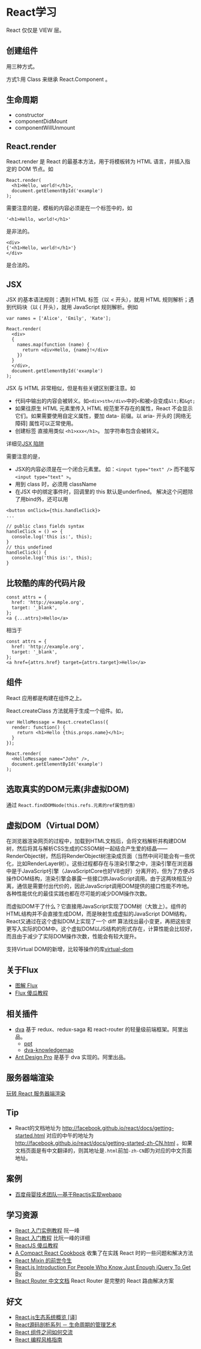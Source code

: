 # React学习
React 仅仅是 VIEW 层。

## 创建组件
用三种方式。

方式1:用 Class 来继承 React.Component 。


## 生命周期
* constructor
* componentDidMount
* componentWillUnmount

## React.render
React.render 是 React 的最基本方法，用于将模板转为 HTML 语言，并插入指定的 DOM 节点。如
```
React.render(
  <h1>Hello, world!</h1>,
  document.getElementById('example')
);
```
需要注意的是，模板的内容必须是在一个标签中的，如
```
'<h1>Hello, world!</h1>'
```
是非法的。
```
<div>
{'<h1>Hello, world!</h1>'}
</div>
```
是合法的。


## JSX
JSX 的基本语法规则：遇到 HTML 标签（以 < 开头），就用 HTML 规则解析；遇到代码块（以 { 开头），就用 JavaScript 规则解析。例如
```
var names = ['Alice', 'Emily', 'Kate'];

React.render(
  <div>
  {
    names.map(function (name) {
      return <div>Hello, {name}!</div>
    })
  }
  </div>,
  document.getElementById('example')
);
```

JSX 与 HTML 非常相似，但是有些关键区别要注意。如
* 代码中输出的内容会被转义。如`<div>sth</div>`中的`<`和被`>`会变成`&lt;`和`&gt;`
* 如果往原生 HTML 元素里传入 HTML 规范里不存在的属性，React 不会显示它们。如果需要使用自定义属性，要加 data- 前缀。以 aria- 开头的 [网络无障碍] 属性可以正常使用。
* 创建标签 直接用类似 `<h1>xxx</h1>`。 加字符串包含会被转义。

详细见[JSX 陷阱](http://facebook.github.io/react/docs/jsx-gotchas-zh-CN.html)

需要注意的是，
* JSX的内容必须是在一个闭合元素里。 如：`<input type="text" />` 而不能写 `<input type="text" >`。
* 用到 class 时，必须用 className
* 在JSX 中的绑定事件时，回调里的 this 默认是underfined。 解决这个问题除了用bind外，还可以用
```
<button onClick={this.handleClick}>
...

// public class fields syntax
handleClick = () => {
  console.log('this is:', this);
}
// this undefined
handleClick() {
  console.log('this is:', this);
}

```

## 比较酷的库的代码片段
```
const attrs = {
  href: 'http://example.org',
  target: '_blank',
};
<a {...attrs}>Hello</a>
```

相当于
```
const attrs = {
  href: 'http://example.org',
  target: '_blank',
};
<a href={attrs.href} target={attrs.target}>Hello</a>
```

## 组件
React 应用都是构建在组件之上。

React.createClass 方法就用于生成一个组件。如，

```
var HelloMessage = React.createClass({
  render: function() {
    return <h1>Hello {this.props.name}</h1>;
  }
});

React.render(
  <HelloMessage name="John" />,
  document.getElementById('example')
);
```


## 选取真实的DOM元素(非虚拟DOM)
通过 `React.findDOMNode(this.refs.元素的ref属性的值)`


## 虚拟DOM（Virtual DOM）
在浏览器渲染网页的过程中，加载到HTML文档后，会将文档解析并构建DOM树，然后将其与解析CSS生成的CSSOM树一起结合产生爱的结晶——RenderObject树，然后将RenderObject树渲染成页面（当然中间可能会有一些优化，比如RenderLayer树）。这些过程都存在与渲染引擎之中，渲染引擎在浏览器中是于JavaScript引擎（JavaScriptCore也好V8也好）分离开的，但为了方便JS操作DOM结构，渲染引擎会暴露一些接口供JavaScript调用。由于这两块相互分离，通信是需要付出代价的，因此JavaScript调用DOM提供的接口性能不咋地。各种性能优化的最佳实践也都在尽可能的减少DOM操作次数。

而虚拟DOM干了什么？它直接用JavaScript实现了DOM树（大致上）。组件的HTML结构并不会直接生成DOM，而是映射生成虚拟的JavaScript DOM结构，React又通过在这个虚拟DOM上实现了一个 diff 算法找出最小变更，再把这些变更写入实际的DOM中。这个虚拟DOM以JS结构的形式存在，计算性能会比较好，而且由于减少了实际DOM操作次数，性能会有较大提升。

支持Virtual DOM的新增，比较等操作的库[virtual-dom](https://github.com/Matt-Esch/virtual-dom)

## 关于Flux
* [图解 Flux](http://zhuanlan.zhihu.com/FrontendMagazine/20263396)
* [Flux 傻瓜教程](http://zhuanlan.zhihu.com/FrontendMagazine/19900243)

## 相关插件
* [dva](https://github.com/dvajs/dva/blob/master/README_zh-CN.md) 基于 redux、redux-saga 和 react-router 的轻量级前端框架。阿里出品。
  * [ppt](http://slides.com/sorrycc/dva#/)
  * [dva-knowledgemap](https://github.com/dvajs/dva-knowledgemap)
* [Ant Design Pro](https://preview.pro.ant.design/) 是基于 dva 实现的。阿里出品。

## 服务器端渲染
[玩转 React 服务器端渲染](https://blog.coding.net/blog/React-server-rendering)

## Tip
* React的文档地址为 http://facebook.github.io/react/docs/getting-started.html 对应的中午的地址为 http://facebook.github.io/react/docs/getting-started-zh-CN.html 。如果文档页面是有中文翻译的，则其地址是`.html`前加`-zh-CN`即为对应的中文页面地址。

## 案例
* [百度母婴技术团队—基于Reactjs实现webapp](https://github.com/my-fe/wiki/issues/1)

## 学习资源
* [React 入门实例教程](http://www.ruanyifeng.com/blog/2015/03/react.html) 阮一峰
* [React 入门教程](http://hulufei.gitbooks.io/react-tutorial/content/) 比阮一峰的详细
* [ReactJS 傻瓜教程](http://zhuanlan.zhihu.com/FrontendMagazine/19896745)
* [A Compact React Cookbook](http://blog.oyanglul.us/javascript/react-cookbook-mini.html) 收集了在实践 React 时的一些问题和解决方法
* [React Mixin 的前世今生](http://zhuanlan.zhihu.com/purerender/20361937)
* [React.js Introduction For People Who Know Just Enough jQuery To Get By](http://reactfordesigners.com/labs/reactjs-introduction-for-people-who-know-just-enough-jquery-to-get-by/)
* [React Router 中文文档](https://github.com/react-guide/react-router-cn) React Router 是完整的 React 路由解决方案

## 好文
* [React.js生态系统概览 [译]](http://www.inkpaper.io/blog/post/2015/10/18/navigating-the-react-ecosystem.html)
* [React源码剖析系列 － 生命周期的管理艺术](http://zhuanlan.zhihu.com/purerender/20312691)
* [React 组件之间如何交流](http://www.60sky.com/2015/09/03/2015-07-19-react-component-communicate/)
* [React 编程风格指南](http://segmentfault.com/a/1190000003899845)
